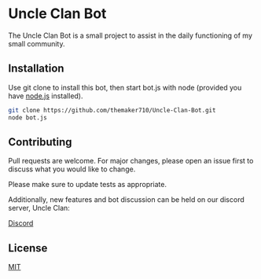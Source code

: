 # Uncle Clan Bot

The Uncle Clan Bot is a small project to assist in the daily functioning of my small community.

## Installation

Use git clone to install this bot, then start bot.js with node (provided you have [node.js](https://nodejs.org/en/) installed).

```bash
git clone https://github.com/themaker710/Uncle-Clan-Bot.git
node bot.js
```


## Contributing
Pull requests are welcome. For major changes, please open an issue first to discuss what you would like to change.

Please make sure to update tests as appropriate.

Additionally, new features and bot discussion can be held on our discord server, Uncle Clan:

[Discord](discord.gg/rJcbauB/)

## License
[MIT](https://choosealicense.com/licenses/mit/)
